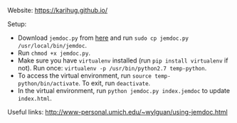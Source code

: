 Website: https://karihug.github.io/


Setup: 
* Download `jemdoc.py` from [here](http://jemdoc.jaboc.net/download.html) and run `sudo cp jemdoc.py /usr/local/bin/jemdoc`. 
* Run `chmod +x jemdoc.py`.
* Make sure you have `virtualenv` installed (run `pip install virtualenv` if not). Run once: `virtualenv -p /usr/bin/python2.7 temp-python`. 
* To access the virtual environment, run `source temp-python/bin/activate`. To exit, run `deactivate`. 
* In the virtual environment, run `python jemdoc.py index.jemdoc` to update `index.html`. 


Useful links: http://www-personal.umich.edu/~wylguan/using-jemdoc.html
